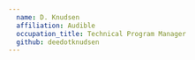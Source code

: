 ```yaml
---
  name: D. Knudsen
  affiliation: Audible
  occupation_title: Technical Program Manager
  github: deedotknudsen
---
```

